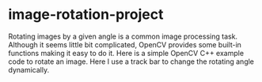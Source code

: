 # image-rotation-project
  Rotating images by a given angle is a common image processing task. Although it seems little bit complicated, OpenCV provides some built-in functions making it easy to do it. Here is a simple OpenCV C++ example code to rotate an image. Here I use a track bar to change the rotating angle dynamically.
